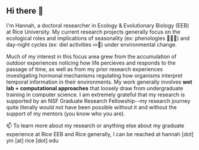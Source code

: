 ## Hi there 👋

I'm Hannah, a doctoral researcher in Ecology & Evolutionary Biology (EEB) at Rice University. My current research projects generally focus on the ecological roles and implications of seasonality (ex: phenologies 🌸🪺🍂) and day-night cycles (ex: diel activities 💤🦇) under environmental change.

Much of my interest in this focus area grew from the accumulation of outdoor experiences noticing how life percieves and responds to the passage of time, as well as from my prior research experiences investigating hormonal mechanisms regulating how organisms interpret temporal information in their environments. My work generally involves **wet lab + computational approaches** that loosely draw from undergraduate training in computer science. I am extremely grateful that my research is supported by an NSF Graduate Research Fellowship--my research journey quite literally would not have been possible without it and without the support of my mentors (you know who you are).

📫 To learn more about my research or anything else about my graduate experience at Rice EEB and Rice generally, I can be reached at hannah \[dot\] yin \[at\] rice \[dot\] edu
